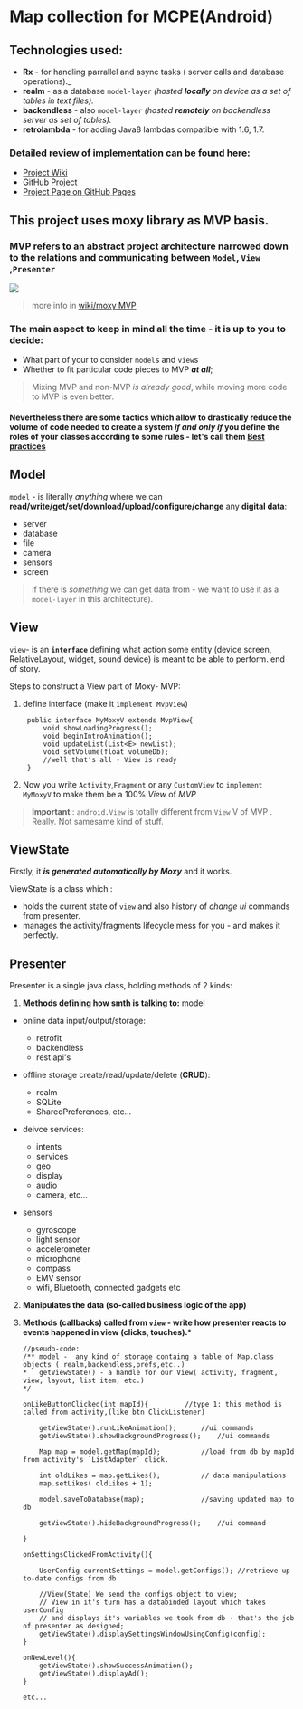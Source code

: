 # Map collection for MCPE(Android)


## Technologies used:
- **Rx** - for handling parrallel and async tasks ( server calls and database operations)._  
- **realm** - as a database `model-layer` _(hosted **locally** on device as a set of tables in text files)._
- **backendless** - also `model-layer` _(hosted **remotely** on backendless server as set of tables)._
- **retrolambda** - for adding Java8 lambdas compatible with 1.6, 1.7.

### Detailed review of implementation can be found here:
- [Project Wiki]()
- [GitHub Project](https://github.com/ffive/mcpe-maps-mvp/projects/1)
- [Project Page on GitHub Pages](https://ffive.github.com/mcpe-maps-mvp)

## This project uses moxy library as MVP basis.

### MVP refers to an abstract project architecture narrowed down to the relations and communicating  between `Model`, `View` ,`Presenter`

![](https://camo.githubusercontent.com/d0a4baaa8261d93d56367a0d82f3be91abdd95bf/68747470733a2f2f686162726173746f726167652e6f72672f66696c65732f6132652f6235312f3862342f61326562353138623436356134646639623437653638373934353139323730642e676966)

>more info in [wiki/moxy MVP](https://github.com/ffive/mcpe-maps-mvp/wiki/Moxy-MVP)

### The main aspect to keep in mind all the time - it is up to you to decide:
- What part of your to consider `model`s and `view`s
- Whether to fit particular code pieces to MVP _**at all**_;
  
>Mixing MVP and non-MVP *is already good*, while moving more code to MVP is even better.


#### Nevertheless there are some tactics which allow to drastically reduce the volume of code needed to create a system _if and **only if**_ **you define the roles of your classes** according to some rules - let's call them [**Best practices**](https://github.com/ffive/mcpe-maps-mvp/wiki/Best-Practices)

## Model
`model` - is literally _anything_ where we can **read/write/get/set/download/upload/configure/change** any **digital data**:

- server
- database
- file
- camera
- sensors
- screen

>if there is _something_ we can get data from - we want to use it as a `model-layer` in this architecture).

## View
`view`- is an **`interface`** defining what action some entity (device screen, RelativeLayout, widget, sound device)  is meant to be able to perform.
end of story.

Steps to construct a View part of Moxy- MVP:
  
1. define interface (make it `implement MvpView`)

		public interface MyMoxyV extends MvpView{
			void showLoadingProgress();
			void beginIntroAnimation();
			void updateList(List<E> newList);
			void setVolume(float volumeDb);
			//well that's all - View is ready
		}
		
2. Now you write `Activity`,`Fragment` or any `CustomView` to `implement MyMoxyV` to make them be a 100% _View_ of _MVP_

>**Important** : `android.View` is totally different from `View` V of MVP  . Really. Not samesame kind of stuff. 

## ViewState

Firstly, it **_is generated automatically by Moxy_** and it works.

ViewState is a class which :
  
- holds the current state of `view` and also history of _change ui_ commands from presenter.
- manages the activity/fragments lifecycle mess for you - and makes it perfectly.
  
## Presenter
Presenter is a single java class, holding methods of 2 kinds:

1. **Methods defining how smth is talking to:** model
  - online data input/output/storage:
    - retrofit
    - backendless
    - rest api's
    
  - offline storage create/read/update/delete (**CRUD**):
    - realm
    - SQLite
    - SharedPreferences, etc...

  - deivce services:
     - intents
     - services
     - geo
     - display
     - audio
     - camera, etc...

  - sensors
    - gyroscope
    - light sensor
    - accelerometer
    - microphone
    - compass
    - EMV sensor
    - wifi, Bluetooth, connected gadgets etc
      
2. **Manipulates the data (so-called business logic of the app)** 
  
3. **Methods (callbacks) called from `view` - write how presenter reacts to events happened in view (clicks, touches).***
	```
	//pseudo-code:
	/** model -  any kind of storage containg a table of Map.class objects ( realm,backendless,prefs,etc..)
	*	getViewState() - a handle for our View( activity, fragment, view, layout, list item, etc.)		
	*/	

	onLikeButtonClicked(int mapId){			//type 1: this method is called from activity,(like btn ClickListener)
		
		getViewState().runLikeAnimation();		//ui commands
		getViewState().showBackgroundProgress();	//ui commands
		
		Map map = model.getMap(mapId); 		 	//load from db by mapId from activity's `ListAdapter` click.
		
		int oldLikes = map.getLikes();			// data manipulations
		map.setLikes( oldLikes + 1);
	
		model.saveToDatabase(map);    			//saving updated map to db 
		
		getViewState().hideBackgroundProgress();	//ui command
		
	}

	onSettingsClickedFromActivity(){
		
		UserConfig currentSettings = model.getConfigs(); //retrieve up-to-date configs from db
	
		//View(State) We send the configs object to view;
		// View in it's turn has a databinded layout which takes userConfig 
		// and displays it's variables we took from db - that's the job of presenter as designed;
		getViewState().displaySettingsWindowUsingConfig(config); 	
	}

	onNewLevel(){
		getViewState().showSuccessAnimation();
		getViewState().displayAd();
	}
	
	etc...
	```

